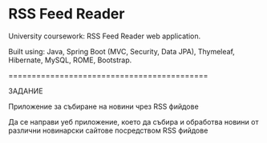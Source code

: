 # RSS Feed Reader

University coursework: RSS Feed Reader web application. 

Built using:
Java, 
Spring Boot (MVC, Security, Data JPA), 
Thymeleaf, 
Hibernate, 
MySQL, 
ROME, 
Bootstrap.

===========================================

ЗАДАНИЕ

Приложение за събиране на новини чрез RSS фийдове

Да се направи уеб приложение, което да събира и обработва новини от различни новинарски сайтове посредством RSS фийдове 
